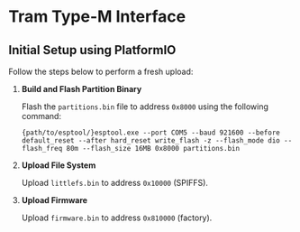 # Tram Type-M Interface

## Initial Setup using PlatformIO

Follow the steps below to perform a fresh upload:

1. **Build and Flash Partition Binary**

   Flash the `partitions.bin` file to address `0x8000` using the following command:

   ```{path/to/esptool/}esptool.exe --port COM5 --baud 921600 --before default_reset --after hard_reset write_flash -z --flash_mode dio --flash_freq 80m --flash_size 16MB 0x8000 partitions.bin```

2. **Upload File System**

   Upload `littlefs.bin` to address `0x10000` (SPIFFS).

3. **Upload Firmware**

   Upload `firmware.bin` to address `0x810000` (factory).

